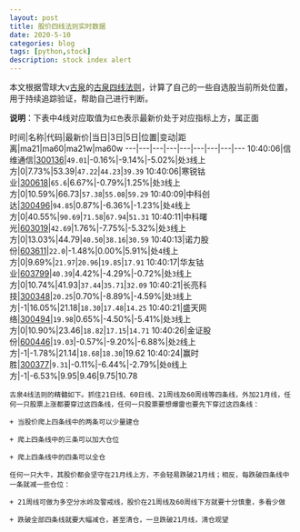 ```yaml
---
layout: post
title: 股价四线法则实时数据
date: 2020-5-10
categories: blog
tags: [python,stock]
description: stock index alert
---
```



本文根据雪球大v[古泉](https://xueqiu.com/u/7148646888)的[古泉四线法则](https://xueqiu.com/7148646888/130498192)，计算了自己的一些自选股当前所处位置，用于持续追踪验证，帮助自己进行判断。

**说明**：下表中4线对应取值为`红色`表示最新价处于对应指标上方，属正面

时间|名称|代码|最新价|当日|3日|5日|位置|变动|距离|ma21|ma60|ma21w|ma60w
---|---|---|---|---|---|---|---|---
10:40:06|信维通信|[300136](https://xueqiu.com/S/SZ300136)|`49.01`|-0.16%|-9.14%|-5.02%|处`3`线上方|0|7.73%|53.39|`47.22`|`44.23`|`39.39`
10:40:06|寒锐钴业|[300618](https://xueqiu.com/S/SZ300618)|`65.6`|6.67%|-0.79%|1.25%|处`3`线上方|0|10.59%|66.73|`57.38`|`55.08`|`59.29`
10:40:09|中科创达|[300496](https://xueqiu.com/S/SZ300496)|`94.85`|0.87%|-6.36%|-1.23%|处`4`线上方|0|40.55%|`90.69`|`71.58`|`67.94`|`51.31`
10:40:11|中科曙光|[603019](https://xueqiu.com/S/SH603019)|`42.69`|1.76%|-7.75%|-5.32%|处`3`线上方|0|13.03%|44.79|`40.50`|`38.16`|`30.59`
10:40:13|诺力股份|[603611](https://xueqiu.com/S/SH603611)|`22.0`|-1.48%|0.00%|5.91%|处`4`线上方|0|9.69%|`21.97`|`20.96`|`19.85`|`17.91`
10:40:17|华友钴业|[603799](https://xueqiu.com/S/SH603799)|`40.39`|4.42%|-4.29%|-0.72%|处`3`线上方|0|10.74%|41.93|`37.44`|`35.71`|`32.09`
10:40:21|长亮科技|[300348](https://xueqiu.com/S/SZ300348)|`20.25`|0.70%|-8.89%|-4.59%|处`3`线上方|-1|16.05%|21.18|`18.30`|`17.48`|`14.25`
10:40:21|盛天网络|[300494](https://xueqiu.com/S/SZ300494)|`19.98`|0.65%|-4.50%|-5.41%|处`3`线上方|0|10.90%|23.46|`18.82`|`17.15`|`14.71`
10:40:26|金证股份|[600446](https://xueqiu.com/S/SH600446)|`19.03`|-0.57%|-9.20%|-6.88%|处`2`线上方|-1|-1.78%|21.14|`18.68`|`18.30`|19.62
10:40:24|赢时胜|[300377](https://xueqiu.com/S/SZ300377)|`9.31`|-0.11%|-6.44%|-2.79%|处`0`线上方|-1|-6.53%|9.95|9.46|9.75|10.78

```
古泉4线法则的精髓如下。抓住21日线、60日线、21周线及60周线等四条线，外加21月线，任何一只股票上涨都要穿过这四条线，任何一只股票要想爆雷也要先下穿过这四条线：

+ 当股价爬上四条线中的两条可以少量建仓

+ 爬上四条线中的三条可以加大仓位

+ 爬上四条线中的四条可以全仓

任何一只大牛，其股价都会坚守在21月线上方，不会轻易跌破21月线；相反，每跌破四条线中一条就减一些仓位：

+ 21周线可做为多空分水岭及警戒线，股价在21周线及60周线下方就要十分慎重，多看少做

+ 跌破全部四条线就要大幅减仓，甚至清仓，一旦跌破21月线，清仓观望
```